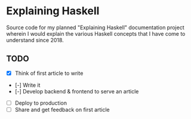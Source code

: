 # Explaining Haskell

Source code for my planned "Explaining Haskell" documentation project wherein I
would explain the various Haskell concepts that I have come to understand since
2018.

## TODO

- [x] Think of first article to write
- [-] Write it
- [-] Develop backend & frontend to serve an article
- [ ] Deploy to production
- [ ] Share and get feedback on first article
